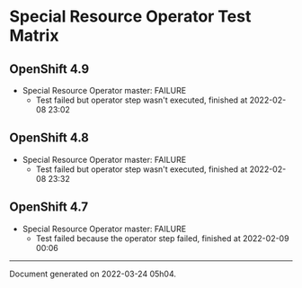
Special Resource Operator Test Matrix
=====================================

OpenShift 4.9
-------------



* Special Resource Operator master: FAILURE
  - Test failed but operator step wasn't executed, finished at 2022-02-08 23:02

OpenShift 4.8
-------------



* Special Resource Operator master: FAILURE
  - Test failed but operator step wasn't executed, finished at 2022-02-08 23:32

OpenShift 4.7
-------------



* Special Resource Operator master: FAILURE
  - Test failed because the operator step failed, finished at 2022-02-09 00:06

---
Document generated on 2022-03-24 05h04.
